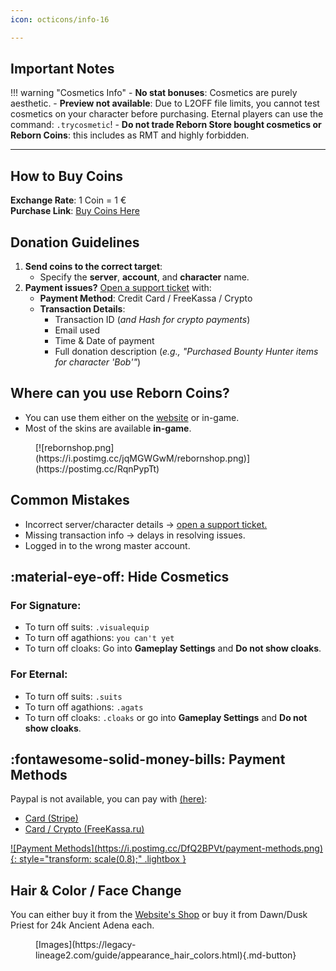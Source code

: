 ```yaml
---
icon: octicons/info-16

---
```


## Important Notes
!!! warning "Cosmetics Info"
    - **No stat bonuses**: Cosmetics are purely aesthetic.
    - **Preview not available**: Due to L2OFF file limits, you cannot test cosmetics on your character before purchasing. Eternal players can use the command: `.trycosmetic`!
    - **Do not trade Reborn Store bought cosmetics or Reborn Coins**: this includes as RMT and highly forbidden.

---

## How to Buy Coins

**Exchange Rate**: 1 Coin = 1 €  
**Purchase Link**: [Buy Coins Here](https://l2reborn.org/balance/)

## Donation Guidelines
1. **Send coins to the correct target**:
    - Specify the **server**, **account**, and **character** name.
2. **Payment issues?** [Open a support ticket](https://l2reborn.org/support/) with:
    - **Payment Method**: Credit Card / FreeKassa / Crypto  
    - **Transaction Details**:
        - Transaction ID (*and Hash for crypto payments*)
        - Email used
        - Time & Date of payment
        - Full donation description (*e.g., "Purchased Bounty Hunter items for character 'Bob'"*)


## Where can you use Reborn Coins?

- You can use them either on the [website](https://l2reborn.org/reborn-shop/) or in-game.
- Most of the skins are available __in-game__.

<figure markdown>
[![rebornshop.png](https://i.postimg.cc/jqMGWGwM/rebornshop.png)](https://postimg.cc/RqnPypTt)
</figure>

## Common Mistakes
- Incorrect server/character details → [open a support ticket.](https://l2reborn.org/support/)
- Missing transaction info → delays in resolving issues.
- Logged in to the wrong master account.


## :material-eye-off: Hide Cosmetics
### For Signature:
- To turn off suits: `.visualequip`
- To turn off agathions: `you can't yet`
- To turn off cloaks: Go into **Gameplay Settings** and **Do not show cloaks**.

### For Eternal:
- To turn off suits: `.suits`
- To turn off agathions: `.agats`
- To turn off cloaks: `.cloaks` or go into **Gameplay Settings** and **Do not show cloaks**.


## :fontawesome-solid-money-bills: Payment Methods
Paypal is not available, you can pay with [(here)](https://l2reborn.org/balance/):

- [Card (Stripe)](https://stripe.com/)
- [Card / Crypto (FreeKassa.ru)](https://freekassa.ru/)

<a href="https://postimg.cc/DfQ2BPVt">
![Payment Methods](https://i.postimg.cc/DfQ2BPVt/payment-methods.png){: style="transform: scale(0.8);" .lightbox }
</a>


## Hair & Color / Face Change

You can either buy it from the [Website's Shop](https://l2reborn.org/reborn-shop/) or buy it from Dawn/Dusk Priest for 24k Ancient Adena each.

<figure markdown="span">
  [Images](https://legacy-lineage2.com/guide/appearance_hair_colors.html){.md-button}
</figure>





